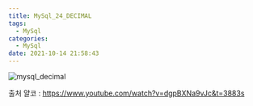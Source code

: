 ```yaml
---
title: MySql_24_DECIMAL
tags:
  - MySql
categories:
  - MySql
date: 2021-10-14 21:58:43
---
```


![mysql_decimal](/review_img/mysql/25.PNG)


출처 얄코 : https://www.youtube.com/watch?v=dgpBXNa9vJc&t=3883s

